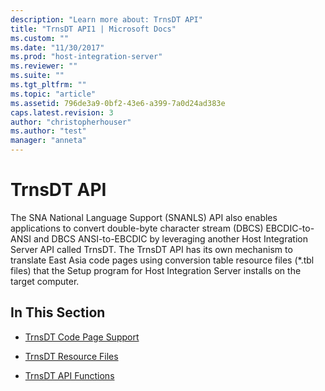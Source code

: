 ```yaml
---
description: "Learn more about: TrnsDT API"
title: "TrnsDT API1 | Microsoft Docs"
ms.custom: ""
ms.date: "11/30/2017"
ms.prod: "host-integration-server"
ms.reviewer: ""
ms.suite: ""
ms.tgt_pltfrm: ""
ms.topic: "article"
ms.assetid: 796de3a9-0bf2-43e6-a399-7a0d24ad383e
caps.latest.revision: 3
author: "christopherhouser"
ms.author: "test"
manager: "anneta"
---
```

# TrnsDT API
The SNA National Language Support (SNANLS) API also enables applications to convert double-byte character stream (DBCS) EBCDIC-to-ANSI and DBCS ANSI-to-EBCDIC by leveraging another Host Integration Server API called TrnsDT. The TrnsDT API has its own mechanism to translate East Asia code pages using conversion table resource files (*.tbl files) that the Setup program for Host Integration Server installs on the target computer.  
  
## In This Section  
  
-   [TrnsDT Code Page Support](../core/trnsdt-code-page-support1.md)  
  
-   [TrnsDT Resource Files](../core/trnsdt-resource-files2.md)  
  
-   [TrnsDT API Functions](../core/trnsdt-api-functions2.md)
